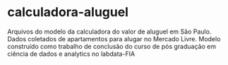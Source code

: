 # calculadora-aluguel
Arquivos do modelo da calculadora do valor de aluguel em São Paulo.
Dados coletados de apartamentos para alugar no Mercado Livre.
Modelo construído como trabalho de conclusão do curso de pós graduação em ciência de dados e analytics no labdata-FIA

